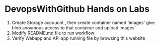 # DevopsWithGithub Hands on Labs

1. Create Storage accouunt , then create container named 'images' give blob anoymous access to that container and upload images'
2. Modify README.md file to run workflow
3. Verify Webapp and API app running file by browsing this website
